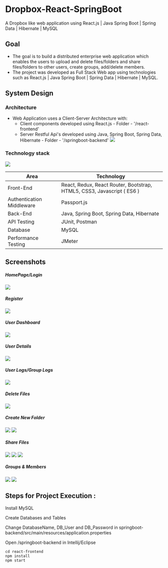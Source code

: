 # Dropbox-React-SpringBoot
A Dropbox like web application using React.js | Java Spring Boot | Spring Data | Hibernate | MySQL

## Goal
* The goal is to build a distributed enterprise web application which enables the users to upload and delete files/folders and share files/folders to other users, create groups, add/delete members.
* The project was developed as Full Stack Web app using technologies such as React.js | Java Spring Boot | Spring Data | Hibernate | MySQL.


## System Design

### Architecture
* Web Application uses a Client-Server Architecture with:
  * Client components developed using React.js - Folder - '/react-frontend'   
  * Server Restful Api's developed using Java, Spring Boot, Spring Data, Hibernate - Folder - '/springboot-backend'
![](/images/a.PNG)

### Technology stack

![](images/b.PNG)

<table>
<thead>
<tr>
<th>Area</th>
<th>Technology</th>
</tr>
</thead>
<tbody>
	<tr>
		<td>Front-End</td>
		<td>React, Redux, React Router, Bootstrap, HTML5, CSS3, Javascript ( ES6 )</td>
	</tr>
	<tr>
		<td>Authentication Middleware</td>
		<td>Passport.js</td>
	</tr>
	<tr>
		<td>Back-End</td>
		<td>Java, Spring Boot, Spring Data, Hibernate</td>
	</tr>
	<tr>
		<td>API Testing</td>
		<td>JUnit, Postman</td>
	</tr>
  <tr>
		<td>Database</td>
		<td>MySQL</td>
	</tr>
	<tr>
		<td>Performance Testing</td>
		<td>JMeter</td>
	</tr>
</tbody>
</table>

## Screenshots

##### HomePage/Login

![](images/0.PNG)

##### Register

![](images/1.PNG)

##### User Dashboard

![](images/2.PNG)

##### User Details

![](images/3.PNG)

##### User Logs/Group Logs

![](images/4.PNG)

##### Delete Files

![](images/6.PNG)

##### Create New Folder

![](images/7.PNG)
![](images/8.PNG)

##### Share Files

![](images/9.PNG)
![](images/10.PNG)
![](images/11.PNG)

##### Groups & Members

![](images/17.PNG)
![](images/18.PNG)

## Steps for Project Execution :

Install MySQL

Create Databases and Tables 

Change DatabaseName, DB_User and DB_Password in springboot-backend/src/main/resources/application.properties

Open /springboot-backend in Intellij/Eclipse

```
cd react-frontend
npm install
npm start
```
